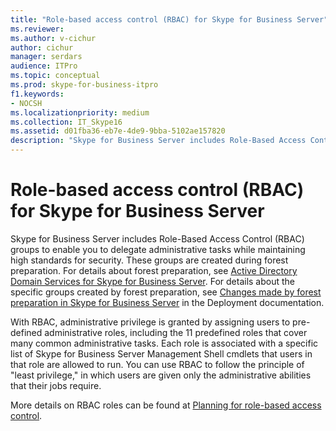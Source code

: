 ```yaml
---
title: "Role-based access control (RBAC) for Skype for Business Server"
ms.reviewer: 
ms.author: v-cichur
author: cichur
manager: serdars
audience: ITPro
ms.topic: conceptual
ms.prod: skype-for-business-itpro
f1.keywords:
- NOCSH
ms.localizationpriority: medium
ms.collection: IT_Skype16
ms.assetid: d01fba36-eb7e-4de9-9bba-5102ae157820
description: "Skype for Business Server includes Role-Based Access Control (RBAC) groups to enable you to delegate administrative tasks while maintaining high standards for security. These groups are created during forest preparation. For details about forest preparation, see Active Directory Domain Services for Skype for Business Server. For details about the specific groups created by forest preparation, see Changes made by forest preparation in Skype for Business Server in the Deployment documentation."
---
```


# Role-based access control (RBAC) for Skype for Business Server
 
Skype for Business Server includes Role-Based Access Control (RBAC) groups to enable you to delegate administrative tasks while maintaining high standards for security. These groups are created during forest preparation. For details about forest preparation, see [Active Directory Domain Services for Skype for Business Server](active-directory-domain-services.md). For details about the specific groups created by forest preparation, see [Changes made by forest preparation in Skype for Business Server](../../schema-reference/active-directory-schema-extensions-classes-and-attributes/changes-made-by-forest-preparation.md) in the Deployment documentation.
  
With RBAC, administrative privilege is granted by assigning users to pre-defined administrative roles, including the 11 predefined roles that cover many common administrative tasks. Each role is associated with a specific list of Skype for Business Server Management Shell cmdlets that users in that role are allowed to run. You can use RBAC to follow the principle of "least privilege," in which users are given only the administrative abilities that their jobs require. 
  
More details on RBAC roles can be found at [Planning for role-based access control](/lyncserver/lync-server-2013-planning-for-role-based-access-control).